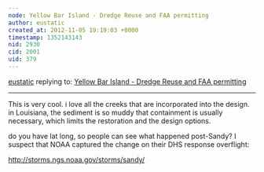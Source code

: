 ```yaml
---
node: Yellow Bar Island - Dredge Reuse and FAA permitting
author: eustatic
created_at: 2012-11-05 19:19:03 +0000
timestamp: 1352143143
nid: 2930
cid: 2001
uid: 379
---
```




[eustatic](../profile/eustatic) replying to: [Yellow Bar Island - Dredge Reuse and FAA permitting](../notes/gwirth/7-23-2012/yellow-bar-island-dredge-reuse)

----
This is very cool.  i love all the creeks that are incorporated into the design.  in Louisiana, the sediment is so muddy that containment is usually necessary, which limits the restoration and the design options. 

do you have lat long, so people can see what happened post-Sandy?  I suspect that NOAA captured the change on their DHS response overflight:

http://storms.ngs.noaa.gov/storms/sandy/

